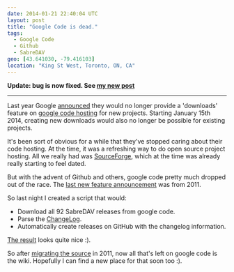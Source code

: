 ```yaml
---
date: 2014-01-21 22:40:04 UTC
layout: post
title: "Google Code is dead."
tags:
  - Google Code
  - Github
  - SabreDAV
geo: [43.641030, -79.416103]
location: "King St West, Toronto, ON, CA"
---
```


**Update: bug is now fixed. See [my new post][3]**

---

Last year Google [announced][1] they would no longer provide a 'downloads'
feature on [google code hosting][2] for new projects. Starting January 15th
2014, creating new downloads would also no longer be possible for existing
projects.

It's been sort of obvious for a while that they've stopped caring about their
code hosting. At the time, it was a refreshing way to do open source project
hosting. All we really had was [SourceForge][3], which at the time was already
really starting to feel dated.

But with the advent of Github and others, google code pretty much dropped out
of the race. The [last new feature announcement][5] was from 2011.

So last night I created a script that would:

* Download all 92 SabreDAV releases from google code.
* Parse the [ChangeLog][6].
* Automatically create releases on GitHub with the changelog information.

[The result][7] looks quite nice :).

So after [migrating the source][8] in 2011, now all that's left on google code
is the wiki. Hopefully I can find a new place for that soon too :).

[1]: http://google-opensource.blogspot.ca/2013/05/a-change-to-google-code-download-service.html
[2]: http://code.google.com/hosting/
[3]: http://sourceforge.net/
[4]: http://github.com/
[5]: http://google-opensource.blogspot.ca/2011/07/announcing-git-support-for-google-code.html
[6]: https://github.com/fruux/sabre-dav/blob/master/ChangeLog.md
[7]: https://github.com/fruux/sabre-dav/releases
[8]: http://evertpot.com/moved-sabredav-to-github/
